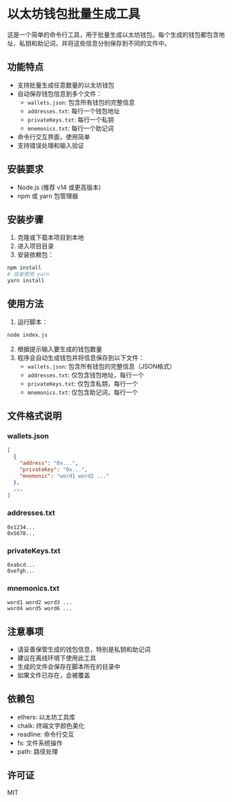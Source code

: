 # 以太坊钱包批量生成工具

这是一个简单的命令行工具，用于批量生成以太坊钱包。每个生成的钱包都包含地址、私钥和助记词，并将这些信息分别保存到不同的文件中。

## 功能特点

- 支持批量生成任意数量的以太坊钱包
- 自动保存钱包信息到多个文件：
  - `wallets.json`: 包含所有钱包的完整信息
  - `addresses.txt`: 每行一个钱包地址
  - `privateKeys.txt`: 每行一个私钥
  - `mnemonics.txt`: 每行一个助记词
- 命令行交互界面，使用简单
- 支持错误处理和输入验证

## 安装要求

- Node.js (推荐 v14 或更高版本)
- npm 或 yarn 包管理器

## 安装步骤

1. 克隆或下载本项目到本地
2. 进入项目目录
3. 安装依赖包：

```bash
npm install
# 或者使用 yarn
yarn install
```

## 使用方法

1. 运行脚本：

```bash
node index.js
```

2. 根据提示输入要生成的钱包数量
3. 程序会自动生成钱包并将信息保存到以下文件：
   - `wallets.json`: 包含所有钱包的完整信息（JSON格式）
   - `addresses.txt`: 仅包含钱包地址，每行一个
   - `privateKeys.txt`: 仅包含私钥，每行一个
   - `mnemonics.txt`: 仅包含助记词，每行一个

## 文件格式说明

### wallets.json
```json
[
  {
    "address": "0x...",
    "privateKey": "0x...",
    "mnemonic": "word1 word2 ..."
  },
  ...
]
```

### addresses.txt
```
0x1234...
0x5678...
```

### privateKeys.txt
```
0xabcd...
0xefgh...
```

### mnemonics.txt
```
word1 word2 word3 ...
word4 word5 word6 ...
```

## 注意事项

- 请妥善保管生成的钱包信息，特别是私钥和助记词
- 建议在离线环境下使用此工具
- 生成的文件会保存在脚本所在的目录中
- 如果文件已存在，会被覆盖

## 依赖包

- ethers: 以太坊工具库
- chalk: 终端文字颜色美化
- readline: 命令行交互
- fs: 文件系统操作
- path: 路径处理

## 许可证

MIT 